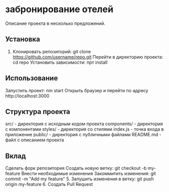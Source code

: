 # забронирование отелей
Описание проекта в несколько предложений.
## Установка
1. Клонировать репозиторий: git clone
https://github.com/username/repo.git
﻿﻿﻿Перейти в директорию проекта: cd repo
﻿﻿﻿Установить зависимости: прт install
## Использование
﻿﻿﻿Запустить проект: nm start
﻿﻿﻿Открыть браузер и перейти по адресу
http://localhost:3000
## Структура проекта
﻿﻿src/ - директория с исходным кодом проекта
﻿﻿components/ - директория с компонентами
﻿﻿styles/ - директория со стилями
﻿﻿index.js - точка входа в приложение
﻿﻿public/ - директория с публичными файлами
﻿﻿README.md - файл с описанием проекта
## Вклад
﻿﻿﻿Сделать форк репозитория
﻿﻿﻿Создать новую ветку: git checkout -b my-
feature
﻿﻿﻿Внести необходимые изменения
﻿﻿﻿Закоммитить изменения: git commit -m
"Add my feature"
5. Запушить изменения в ветку: git push
origin my-feature
6. Создать Pull Request
